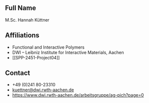## Full Name
M.Sc. Hannah Küttner

## Affiliations
- Functional and Interactive Polymers
- DWI – Leibniz Institute for Interactive Materials, Aachen
- [[SPP-2451-Project04]]
## Contact
- +49 (0)241 80-23310
- kuettner@dwi.rwth-aachen.de
- https://www.dwi.rwth-aachen.de/arbeitsgruppe/ag-pich?page=0

